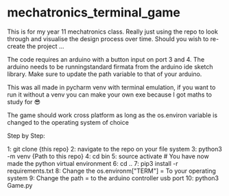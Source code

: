 # mechatronics_terminal_game

This is for my year 11 mechatronics class. Really just using the repo to look through and visualise the design process over time. 
Should you wish to re-create the project ...

The code requires an arduino with a button input on port 3 and 4. The arduino needs to be runningstandard firmata from the arduino
ide sketch library. Make sure to update the path variable to that of your arduino.

This was all made in pycharm venv with terminal emulation, if you want to run it without a venv you can make your own exe
because I got maths to study for 😎

The game should work cross platform as long as the os.environ variable is changed to the operating system of choice

Step by Step:

1: git clone {this repo}
2: navigate to the repo on your file system
3: python3 -m venv {Path to this repo}
4: cd bin
5: source activate  # You have now made the python virtual environment
6: cd ..
7: pip3 install -r requirements.txt
8: Change the os.environm["TERM"] = To your operating system
9: Change the path = to the arduino controller usb port
10: python3 Game.py
